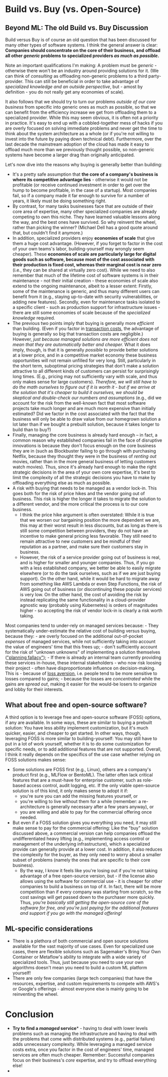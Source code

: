 # Build vs. Buy (vs. Open-Source)

## Beyond ML: The old Build vs. Buy Discussion

Build versus Buy is of course an old question that has been discussed for many other types of software
systems. I think the general answer is clear: **Companies should concentrate on the core of their
business, and offload all other *generic* problems to specialized providers *as much as
possible*.**

Note an important qualifications I'm making: A problem must be *generic* -
otherwise there won't be an industry around providing solutions
for it.
(We can think of *consulting* as offloading non-generic problems to a third party-provider. This can still be beneficial in order to
take advantage of *specialized knowledge and an outside perspective*, but - amost by definition -
you do not really get any economies of scale).

It also follows that we should try to turn our
problems *outside of our core business* from specific into generic ones as much as possible, so
that we can benefit from the efficiency increase we get from offloading them to a specialized provider.
While this may seem obvious, it is often not a priority in practice. It's easy to
end up with a cobbled-together mess of hacks if you are overly focused on solving
immediate problems and never get the time to think about the system architecture as a whole (or
if you're not willing to invest into the future by paying down technical debt).
Furthermore, over the last decade the mainstream adoption of the
cloud has made it easy to offload much more than we previously thought possible, so non-generic
systems have become a larger drag than originally anticipated.

Let's now dive into the reasons why buying is generally better than building:

- It's a pretty safe assumption that **the core of a company's business is where its competitive
  advantage lies** - otherwise it would not be profitable (or receive continued
  investment in order to get over the hump to become profitable, in the case of a startup). Most
  companies fail, so if a company made it far enough to survive for a number of years, it likely
  must be doing something right.
- By contrast, for many tasks businesses face that are outside of their core area of expertise,
  many other specialized companies are already competing to own this niche. They
  have learned valuable lessons along the way, and the best ones have survived. So why reinvent
  the wheel, rather than picking the winner? (Michael Dell has a good quote around that, but
  couldn't find it anymore.)
- In addition, specialized providers enjoy **economies of scale** that give them a huge cost
  advantage. (However, if you forget to factor in the cost of your own teams's labor,
  building-yourself may wrongly seem cheaper). These **economies of scale are particularly large
  for digital goods such as software, because most of the cost associated with their production is
  fixed cost, whereas their marginal cost is near zero** (i.e., they can be shared at virtually
  zero cost). While we need to also remember that much of the lifetime cost of software systems is
  in their maintenance - not their initial creation - these economies of scale also extend to the
  ongoing maintenance, albeit to a lesser extent: Firstly, some of the maintenance is generic, and
  thus many different
  users can benefit from it (e.g., staying up-to-date with security vulnerabilities, or adding new
  features). Secondly, even for maintenance tasks isolated to a specific client - such as
  production support for infrastructure issues - there are still some economies of scale
  because of the *specialized knowledge* required.
- The previous two points imply that buying is generally more *efficient* than building. (Even if
  you factor in [transaction costs](https://en.wikipedia.org/wiki/Transaction_cost), the
  advantage of buying is generally so big that transaction costs are negligible.) However,
  *just because managed solutions are more efficient does not mean that they are automatically
  better and cheaper.* What it does imply, though, is that it is generally *possible* to provide
  better solutions at a lower price, and in a competitive market economy these business
  opportunities will not remain unfilled for very long.
  Still, particularly in the short term,
  suboptimal pricing strategies that don't make a solution attractive to all different kinds of
  customers can persist for surprisingly long times. (E.g., pricing may not sufficiently vary with scale, and thus only
  makes sense for large customers). *Therefore, we will still have to do the math ourselves to
  figure out if it is worth it - but if we arrive at the solution that it's cheaper to build it
  ourselves, we should be skeptical and double-check our numbers and assumptions* (e.g., did we
  account for the risk from the well-known fact that most software projects take much longer and
  are much more expensive than initially estimated?
  Did we factor in the cost associated with the fact that the business will only be able to draw
  value from our homegrown solution a lot later than if we bought a prebuilt solution, because it
  takes longer to build than to buy?)
- Finally, managing the core business is already hard enough – in fact, a common reason why
  established companies fail in the face of disruptive innovations is because they don't focus
  enough on the core business they are in (such as Blockbuster failing to go through with purchasing Netflix,
  because they thought they were in the business of *renting out* movies, rather than in the more
  general business of letting customers watch movies). Thus, since it's already hard enough to
  make the right strategic decisions in the area of your own core expertise, it's best to limit
  the complexity of all the strategic decisions you have to make by offloading everything else
  as much as possible.
- A risk with buying  that needs to be managed as a vendor lock-in. This goes both for the
  risk of price
  hikes and the vendor going out of business. This risk is higher the longer it takes to
  migrate the solution to a different vendor, and the more critical the process is to our core
  business.
  - I think the price hike argument is often overstated: While it is true that we worsen
    our bargaining position the more dependent we are, this may at their worst result in less
    discounts, but as long as there is still some competition between providers, they do not
    have an incentive to make general pricing less favorable. They still need to remain attractive
    to new customers and be mindful of their reputation as a partner, and make sure their
    customers stay in business.
  - However, the risk of a service provider going out of business is real, and is higher for
    smaller and younger companies. Thus, if you go with a less established company, we better be able to
    easily migrate elsewhere (or to do the task ourselves, such as if we are just buying support).
    On the other hand, while it would be hard to migrate away from something like AWS Lambda or
    even Step Functions, the risk of AWS going out of business (or discontinuing these popular
    services) is very low. On the other hand, the cost of avoiding the risk by instead replicating
    the same functionality in
    a cloud-provider agnostic way (probably using Kubernetes) is orders of magnitudes higher -
    so accepting the risk of vendor lock-in is clearly a risk worth taking.

Most companies tend to under-rely on managed services because:
    - They systematically under-estimate the relative cost of building versus buying, because they:
      - are overly focused on the additional out-of-pocket *expenses* of managed services, while not sufficiently taking into account the value of engineers' time that this frees up;
      - don't sufficiently account for the risk of "unknown unknowns" of implementing a solution themselves (["planning fallacy"](https://en.wikipedia.org/wiki/Planning_fallacy));
    - If there is already an internal team currently providing these services in-house, these internal stakeholders - who now risk loosing their project - often have disproportionate influence on decision-making. This is
      - because of [loss aversion](https://en.wikipedia.org/wiki/Loss_aversion), i.e. people tend to be more sensitive to losses compared to gains;
      - because the losses are *concentrated* while the gains are *spread out*, making it easier for the would-be losers to organize and lobby for their interests.

## What about free and open-source software?

A third option is to leverage free and open-source software (FOSS) options, if any are available.
In some ways, these are
similar to buying a prebuilt solution: You have less ability implement customization, but it's much
quicker, easier, and cheaper to get started. In other ways, though, leveraging FOSS is more
similar to building-yourself: You may still have to put in a lot of work yourself, whether it is to
do some customization for specific needs, or to add additional features that are not supported.
Overall, I think it really depends on the specifics of the use case whether relying on FOSS
solutions makes sense:

- Some solutions are FOSS first (e.g., Linux), others are a company's product first (e.g.,
  MLFlow or BentoML). The latter often
  lack critical features that are a must-have for enterprise customer, such as role-based access
  control, audit logging, etc. If the only viable open-source solution is of this kind, it
  only makes sense to adopt it if:
  - you're sure you can add the missing features yourself, or
  - you're willing to live without them for a while (remember: a re-architecture is generally
    necessary after a few years anyway), or
  - you are willing and able to pay for the commercial offering once needed.
- But even if a FOSS solution gives you everything you need, it may still make sense to
  pay for the commercial offering: Like the "buy" solution discussed above, a commercial version
  can help companies offload the undifferentiated heavy lifting (e.g., implementing access
  control or management of the underlying infrastructure), which a specialized provide can
  generally provide at a lower cost. In addition, it also reduces the complexity for the
  buyer, as they only need to worry about a smaller subset of problems (namely the ones that are
  specific to their core business).
  - By the way, I know it feels like you're losing out if you're not taking advantage of a free
    open-source version, but - if the license also allows using the software for commercial use -
    it is cheaper for other companies to build a business on top of it. In fact, there will be more
    competition than if every company was starting from scratch, so the cost savings will get
    passed down to the purchaser more quickly. Thus, *you're basically still getting the
    open-source core of the software for free, and you're just paying for the additional
    features and support if you go with the managed offering!*

## ML-specific considerations

- There is a plethora of both commercial and open source solutions available for the vast
  majority of use cases. Even for specialized use cases, there are flexible solutions such as
  Sagemaker's Bring Your Own Container or Metaflow's ability to integrate with a wide variety of
  specialized tools. Thus, just because you need to use your own algorithms doesn't mean you
  need to build a custom ML platform yourself!
- There are only few companies (large tech companies) that have  the resources,
  expertise, and custom requirements to compete with AWS's or Google's offerings - almost
  everyone else is mainly going to be reinventing the wheel.

# Conclusion

- **Try to find a *managed* service*** - having to deal with lower levels problems such as managing the infrastructure and having to deal with the problems that come with distributed systems (e.g., partial failure) adds unnecessary complexity. While leveraging a managed service costs extra,
  once you factor in the cost of engineers' time, managed services are often much cheaper.
  Remember: Successful companies focus on their business's *core* expertise, and try to offload
  everything else!
-
